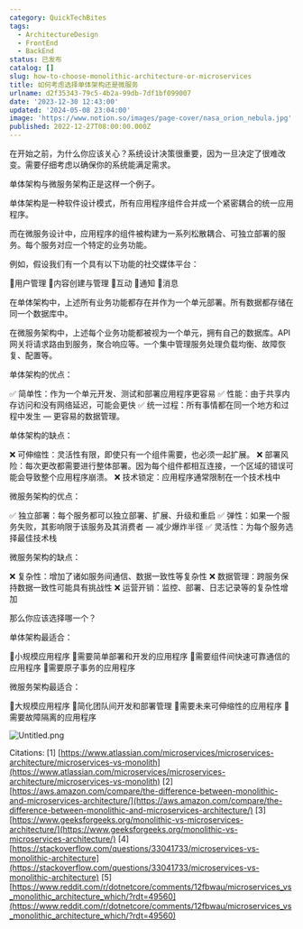 ```yaml
---
category: QuickTechBites
tags:
  - ArchitectureDesign
  - FrontEnd
  - BackEnd
status: 已发布
catalog: []
slug: how-to-choose-monolithic-architecture-or-microservices
title: 如何考虑选择单体架构还是微服务
urlname: d2f35343-79c5-4b2a-99db-7df1bf099007
date: '2023-12-30 12:43:00'
updated: '2024-05-08 23:04:00'
image: 'https://www.notion.so/images/page-cover/nasa_orion_nebula.jpg'
published: 2022-12-27T08:00:00.000Z
---
```


在开始之前，为什么你应该关心？系统设计决策很重要，因为一旦决定了很难改变。需要仔细考虑以确保你的系统能满足需求。


单体架构与微服务架构正是这样一个例子。


单体架构是一种软件设计模式，所有应用程序组件合并成一个紧密耦合的统一应用程序。


而在微服务设计中，应用程序的组件被构建为一系列松散耦合、可独立部署的服务。每个服务对应一个特定的业务功能。


例如，假设我们有一个具有以下功能的社交媒体平台：


🔸用户管理
🔸内容创建与管理
🔸互动
🔸通知
🔸消息


在单体架构中，上述所有业务功能都存在并作为一个单元部署。所有数据都存储在同一个数据库中。


在微服务架构中，上述每个业务功能都被视为一个单元，拥有自己的数据库。API 网关将请求路由到服务，聚合响应等。一个集中管理服务处理负载均衡、故障恢复、配置等。


单体架构的优点：


✅ 简单性：作为一个单元开发、测试和部署应用程序更容易
✅ 性能：由于共享内存访问和没有网络延迟，可能会更快
✅ 统一过程：所有事情都在同一个地方和过程中发生 — 更容易的数据管理。


单体架构的缺点：


❌ 可伸缩性：灵活性有限，即使只有一个组件需要，也必须一起扩展。
❌ 部署风险：每次更改都需要进行整体部署。因为每个组件都相互连接，一个区域的错误可能会导致整个应用程序崩溃。
❌ 技术锁定：应用程序通常限制在一个技术栈中


微服务架构的优点：


✅ 独立部署：每个服务都可以独立部署、扩展、升级和重启
✅ 弹性：如果一个服务失败，其影响限于该服务及其消费者 — 减少爆炸半径
✅ 灵活性：为每个服务选择最佳技术栈


微服务架构的缺点：


❌ 复杂性：增加了诸如服务间通信、数据一致性等复杂性
❌ 数据管理：跨服务保持数据一致性可能具有挑战性
❌ 运营开销：监控、部署、日志记录等的复杂性增加


那么你应该选择哪一个？


单体架构最适合：


🔹小规模应用程序
🔹需要简单部署和开发的应用程序
🔹需要组件间快速可靠通信的应用程序
🔹需要原子事务的应用程序


微服务架构最适合：


🔸大规模应用程序
🔸简化团队间开发和部署管理
🔸需要未来可伸缩性的应用程序
🔸需要故障隔离的应用程序


![Untitled.png](https://prod-files-secure.s3.us-west-2.amazonaws.com/5d24fe63-e567-4804-86f9-9fdc62e13082/8d149051-cc00-4198-a3d7-e00805eb8f9e/Untitled.png?X-Amz-Algorithm=AWS4-HMAC-SHA256&X-Amz-Content-Sha256=UNSIGNED-PAYLOAD&X-Amz-Credential=ASIAZI2LB466RUO27BTI%2F20250405%2Fus-west-2%2Fs3%2Faws4_request&X-Amz-Date=20250405T213311Z&X-Amz-Expires=3600&X-Amz-Security-Token=IQoJb3JpZ2luX2VjEL7%2F%2F%2F%2F%2F%2F%2F%2F%2F%2FwEaCXVzLXdlc3QtMiJGMEQCIHPSJ2P3e1h6z9VobUhBqExZ5omCMamXR0ehrj9Edzl7AiA5JTggcxC%2BCWnAljN%2BUiryekbrrlShG7aI0QDdjEi6Oir%2FAwg3EAAaDDYzNzQyMzE4MzgwNSIMnJCIvv8d9z5ge6fXKtwDYdKKm70gNKtXb4BxKzPHtMdHarScxVAw6x2iONqkRUnSTFBOqOAxBdNu%2FXaaeKdovfn8ruqfxIQBdW40hsqOE%2BeTxdH%2B2Ejg%2FLwdemWTEbzw%2BXJFSVaLa%2BFSxFxHdQzHLIPeliNieu8Ksz6agWTiFD%2FnPvJyEtYvrX8CWPZIapyVtVQfmfOTvnaD8rr3lHkyVZVmO9T%2By9tU%2BB%2B40yqcJ0GrOLRLzt5pL2O7WrSEBJWQ1GnsP9Fd9uEFhRHEbg6%2BoQG10VelV5M%2BEr4YK8BmS8ES%2FxifcvEPNQI3rtCRGh%2BoENyrxOPPH6wFW0LGutfwbrBCXMgyUQih%2BzNFAOAVXPll3uZt%2BPe%2FsuoZp2XRvUJspC7mk3rggYIS0oTL4tx5HyQm7%2BHzR18XJ7IlcM8j7fvqQjR1YLoBbo78ZcZ%2BU4R51ueMUlNkxnrXV7ZSOg8c1USpPQKYqnTHBnaxdU2zvF4euRJRK5OuW%2BfzcgBt4%2BG%2Bw0A9owQxdpCBaXG4jT256bWQqzgJUqcEvNTcq7Bc5BgZViN8yUwnd2YoPMTDLPe7KckGAoTqfr2TbocSz6JoYK6yuMnnl8fm5JtYBcO%2Br0FBKLqsKVr5smXlhvgoAYCijpiZ17hew45hh4AwhsHGvwY6pgEAPmrlPKGpOkwxzCbDmcEn%2BhISata%2BEA%2Fgogj7byD4pfyX0JJ4cjZ5NjFLtLqUDkfT1T5a1TiDueaWqbYQGXRkTWI8ows7Dukd9NcMT6Waj4CVuVhyRznK1sbp7ZnWpVTi%2Fdpw3OZ8b3r5vreLSk0GFUTLp39RIMiCsacMwlAdBfGY%2B5AKabctqMD1Gus5D93ZO%2FoW6XASZDlx8uudtzPdMJt6vS3s&X-Amz-Signature=71838f70e5bb595d8109192c9105569c3fefab960c4cbf053a93f756c648bec5&X-Amz-SignedHeaders=host&x-id=GetObject)


Citations:
[1] [https://www.atlassian.com/microservices/microservices-architecture/microservices-vs-monolith](https://www.atlassian.com/microservices/microservices-architecture/microservices-vs-monolith)
[2] [https://aws.amazon.com/compare/the-difference-between-monolithic-and-microservices-architecture/](https://aws.amazon.com/compare/the-difference-between-monolithic-and-microservices-architecture/)
[3] [https://www.geeksforgeeks.org/monolithic-vs-microservices-architecture/](https://www.geeksforgeeks.org/monolithic-vs-microservices-architecture/)
[4] [https://stackoverflow.com/questions/33041733/microservices-vs-monolithic-architecture](https://stackoverflow.com/questions/33041733/microservices-vs-monolithic-architecture)
[5] [https://www.reddit.com/r/dotnetcore/comments/12fbwau/microservices_vs_monolithic_architecture_which/?rdt=49560](https://www.reddit.com/r/dotnetcore/comments/12fbwau/microservices_vs_monolithic_architecture_which/?rdt=49560)

